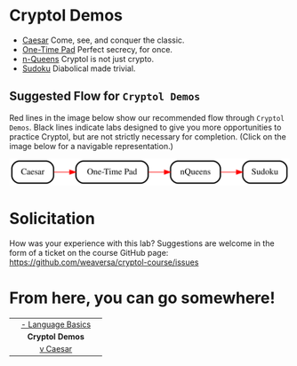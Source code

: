 # Cryptol Demos

* [Caesar](./Caesar.md)
  Come, see, and conquer the classic.
* [One-Time Pad](./OneTimePad.md)
  Perfect secrecy, for once.
* [n-Queens](./NQueens.md)
  Cryptol is not just crypto.
* [Sudoku](./Sudoku.md)
  Diabolical made trivial.

## Suggested Flow for `Cryptol Demos`

Red lines in the image below show our recommended flow through
`Cryptol Demos`. Black lines indicate labs designed to give you more
opportunities to practice Cryptol, but are not strictly necessary
for completion. (Click on the image below for a navigable
representation.)

[![Suggested Flow for Cryptol Demos](../../../misc/CryptolDemos.gv.svg)](../../../misc/CryptolDemos.gv.svg)


# Solicitation

How was your experience with this lab? Suggestions are welcome in the
form of a ticket on the course GitHub page:
https://github.com/weaversa/cryptol-course/issues

# From here, you can go somewhere!

||||
|-:|:-:|-|
|| [ - Language Basics ](../../Language/Basics.md) ||
|| **Cryptol Demos** ||
|| [ v Caesar ]( ./Caesar.md ) ||

